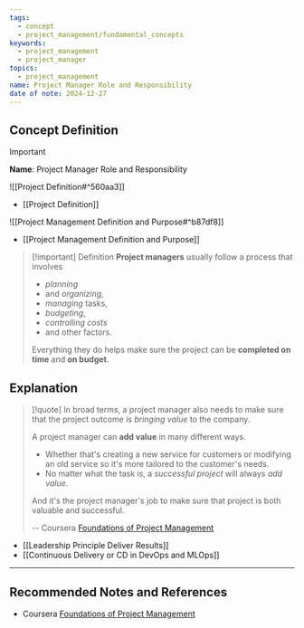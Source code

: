 ```yaml
---
tags:
  - concept
  - project_management/fundamental_concepts
keywords:
  - project_management
  - project_manager
topics:
  - project_management
name: Project Manager Role and Responsibility
date of note: 2024-12-27
---
```


## Concept Definition

>[!important]
>**Name**: Project Manager Role and Responsibility

![[Project Definition#^560aa3]]

- [[Project Definition]]

![[Project Management Definition and Purpose#^b87df8]]

- [[Project Management Definition and Purpose]]


>[!important] Definition
>**Project managers** usually follow a process that involves 
>- *planning* 
>- and *organizing*, 
>- *managing* tasks, 
>- *budgeting*, 
>- *controlling costs* 
>- and other factors. 
>
>Everything they do helps make sure the project can be **completed on time** and **on budget**. 







## Explanation

>[!quote]
>In broad terms, a project manager also needs to make sure that the project outcome is *bringing value* to the company. 
> 
> A project manager can **add value** in many different ways. 
> - Whether that's creating a new service for customers or modifying an old service so it's more tailored to the customer's needs. 
> - No matter what the task is, a *successful project* will always *add value*. 
> 
> And it's the project manager's job to make sure that project is both valuable and successful.
>
>-- Coursera [Foundations of Project Management](https://www.coursera.org/learn/project-management-foundations?specialization=google-project-management)

- [[Leadership Principle Deliver Results]]
- [[Continuous Delivery or CD in DevOps and MLOps]]





-----------
##  Recommended Notes and References


- Coursera [Foundations of Project Management](https://www.coursera.org/learn/project-management-foundations?specialization=google-project-management)